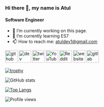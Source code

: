 ### Hi there 👋, my name is Atul
#### Software Engineer 

- 🔭 I’m currently working on this page. 
- 🌱 I’m currently learning ES7 
- 📫 How to reach me: atuldey1@gmail.com


[<img src='https://cdn.jsdelivr.net/npm/simple-icons@3.0.1/icons/github.svg' alt='github' height='40'>](https://github.com/wizatul)  [<img src='https://cdn.jsdelivr.net/npm/simple-icons@3.0.1/icons/dev-dot-to.svg' alt='dev' height='40'>](https://dev.to/wizatul)  [<img src='https://cdn.jsdelivr.net/npm/simple-icons@3.0.1/icons/twitter.svg' alt='twitter' height='40'>](https://twitter.com/atul_dey)  [<img src='https://cdn.jsdelivr.net/npm/simple-icons@3.0.1/icons/youtube.svg' alt='YouTube' height='40'>](https://www.youtube.com/channel/UCNdPC--jxfRBMM7pA-1nKzg?view_as=subscriber)  [<img src='https://cdn.jsdelivr.net/npm/simple-icons@3.0.1/icons/reddit.svg' alt='Reddit' height='40'>](https://www.reddit.com/user/wizatul)  [<img src='https://cdn.jsdelivr.net/npm/simple-icons@3.0.1/icons/icloud.svg' alt='website' height='40'>](https://atul_dey.io)  [<img src='https://cdn.jsdelivr.net/npm/simple-icons@3.0.1/icons/gitlab.svg' alt='gitlab' height='40'>](https://gitlab.com/wizatul) 

[![trophy](https://github-profile-trophy.vercel.app/?username=wizatul)](https://github.com/ryo-ma/github-profile-trophy)

![GitHub stats](https://github-readme-stats.vercel.app/api?username=wizatul&show_icons=true)  

[![Top Langs](https://github-readme-stats.vercel.app/api/top-langs/?username=wizatul)](https://github.com/anuraghazra/github-readme-stats)

![Profile views](https://gpvc.arturio.dev/wizatul)  


<!--
**wizatul/wizatul** is a ✨ _special_ ✨ repository because its `README.md` (this file) appears on your GitHub profile.

Here are some ideas to get you started:

- 🔭 I’m currently working on ...
- 🌱 I’m currently learning ...
- 👯 I’m looking to collaborate on ...
- 🤔 I’m looking for help with ...
- 💬 Ask me about ...
- 📫 How to reach me: ...
- 😄 Pronouns: ...
- ⚡ Fun fact: ...
-->

